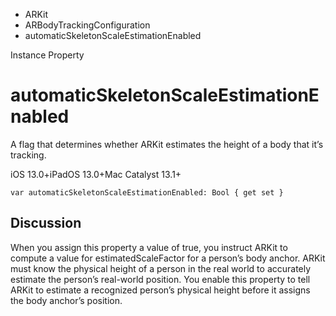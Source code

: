 

- ARKit
- ARBodyTrackingConfiguration
-  automaticSkeletonScaleEstimationEnabled 

Instance Property

# automaticSkeletonScaleEstimationEnabled

A flag that determines whether ARKit estimates the height of a body that it’s tracking.

iOS 13.0+iPadOS 13.0+Mac Catalyst 13.1+

``` source
var automaticSkeletonScaleEstimationEnabled: Bool { get set }
```

## Discussion

When you assign this property a value of true, you instruct ARKit to compute a value for estimatedScaleFactor for a person’s body anchor. ARKit must know the physical height of a person in the real world to accurately estimate the person’s real-world position. You enable this property to tell ARKit to estimate a recognized person’s physical height before it assigns the body anchor’s position.

